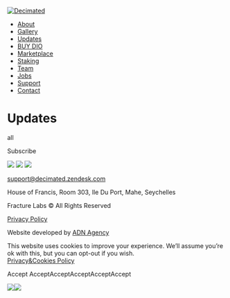 [ ![Decimated](images/logo.png) ](https://decimated.net)

  * [ About ](https://decimated.net/about)
  * [ Gallery ](https://decimated.net/gallery)
  * [ Updates ](https://decimated.net/updates)
  * [ BUY DIO ](https://raydium.io/swap/?inputCurrency=Es9vMFrzaCERmJfrF4H2FYD4KCoNkY11McCe8BenwNYB&outputCurrency=BiDB55p4G3n1fGhwKFpxsokBMqgctL4qnZpDH1bVQxMD&fixed=in)
  * [ Marketplace ](https://decimated.myspreadshop.com/)
  * [ Staking ](https://staking.decimated.net/)
  * [ Team ](https://decimated.net/team)
  * [ Jobs ](https://decimated.net/jobs)
  * [ Support ](https://decimated.zendesk.com/hc/en-us)
  * [ Contact ](https://decimated.net/contact)

# Updates

all

Subscribe

![](images/content/f-logo-1.png) ![](images/content/f-logo-2.png)
![](images/content/f-logo-3.png)

[ ](https://discord.com/invite/decimated) [
](https://store.steampowered.com/app/1354980/Decimated/) [
](https://t.me/decimatedofficial) [ ](https://twitter.com/decimated_game) [
](https://www.twitch.tv/decimatedofficial) [
](https://www.instagram.com/decimated_game) [
](https://www.youtube.com/c/DecimatedVideogame) [
](https://www.reddit.com/r/decimated_game/) [
](https://www.facebook.com/DecimatedOfficial/)

[ support@decimated.zendesk.com ](mailto:support@decimated.zendesk.com)

House of Francis, Room 303, Ile Du Port, Mahe, Seychelles

Fracture Labs © All Rights Reserved

[Privacy Policy](https://decimated.net/privacy)

Website developed by [ ADN Agency ](https://adn.agency/)

This website uses cookies to improve your experience. We’ll assume you’re ok
with this, but you can opt-out if you wish.  
[Privacy&Cookies Policy](https://decimated.net/privacy)

Accept  AcceptAcceptAcceptAcceptAccept

![](https://t.co/1/i/adsct?bci=4&eci=3&event=%7B%7D&event_id=2d5c43ae-073a-4118-b568-c2dcc9ec2235&integration=advertiser&p_id=Twitter&p_user_id=0&pl_id=164574b1-ec27-4797-89c3-d5cb3f502a48&tw_document_href=https%3A%2F%2Fdecimated.net%2Fupdates&tw_iframe_status=0&txn_id=o8fa8&type=javascript&version=2.3.30)![](https://analytics.twitter.com/1/i/adsct?bci=4&eci=3&event=%7B%7D&event_id=2d5c43ae-073a-4118-b568-c2dcc9ec2235&integration=advertiser&p_id=Twitter&p_user_id=0&pl_id=164574b1-ec27-4797-89c3-d5cb3f502a48&tw_document_href=https%3A%2F%2Fdecimated.net%2Fupdates&tw_iframe_status=0&txn_id=o8fa8&type=javascript&version=2.3.30)

